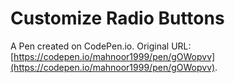 # Customize Radio Buttons

A Pen created on CodePen.io. Original URL: [https://codepen.io/mahnoor1999/pen/gOWopvv](https://codepen.io/mahnoor1999/pen/gOWopvv).


